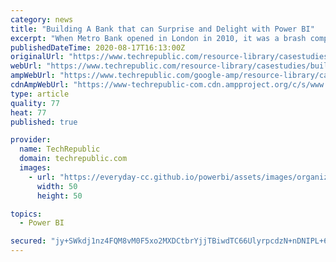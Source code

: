 ```yaml
---
category: news
title: "Building A Bank that can Surprise and Delight with Power BI"
excerpt: "When Metro Bank opened in London in 2010, it was a brash competitor in a seriously traditional industry. The vision is to redefine the relationship people have with their bank by innovating ..."
publishedDateTime: 2020-08-17T16:13:00Z
originalUrl: "https://www.techrepublic.com/resource-library/casestudies/building-a-bank-that-can-surprise-and-delight-with-power-bi/"
webUrl: "https://www.techrepublic.com/resource-library/casestudies/building-a-bank-that-can-surprise-and-delight-with-power-bi/"
ampWebUrl: "https://www.techrepublic.com/google-amp/resource-library/casestudies/building-a-bank-that-can-surprise-and-delight-with-power-bi/"
cdnAmpWebUrl: "https://www-techrepublic-com.cdn.ampproject.org/c/s/www.techrepublic.com/google-amp/resource-library/casestudies/building-a-bank-that-can-surprise-and-delight-with-power-bi/"
type: article
quality: 77
heat: 77
published: true

provider:
  name: TechRepublic
  domain: techrepublic.com
  images:
    - url: "https://everyday-cc.github.io/powerbi/assets/images/organizations/techrepublic.com-50x50.jpg"
      width: 50
      height: 50

topics:
  - Power BI

secured: "jy+SWkdj1nz4FQM8vM0F5xo2MXDCtbrYjjTBiwdTC66UlyrpcdzN+nDNIPL+6dGeksxMzvkCtGaW5gW76GNPwFRnC0dutB9CTwFGZgvI1iR08XuLP4I2ghG7YAgU0/OE5+itAZrtamvD+i0e0vFc/ohZLOOvK+Fc64bya86UnLhJwbVYsFUn18S+gXMsbJcUR1IqkpPlr5fpZsUFED0MILB4ULHkZw77cQDi9iMC3VCs5wSiHUxK6mDql62pxmRbqUY33bmrKK0W9yvdFYvq2YIjakyDmgqLHRE3241xw6lxNRXWH2p0CUSE1o5L754X9u78a2C6IrKytibdNUcJtw==;+n4/AFO5hqdSgZ/mHQZ6aQ=="
---
```


